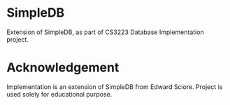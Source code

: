 # SimpleDB
Extension of SimpleDB, as part of CS3223 Database Implementation project. 

# Acknowledgement
Implementation is an extension of SimpleDB from Edward Sciore. Project is used solely for educational purpose.
